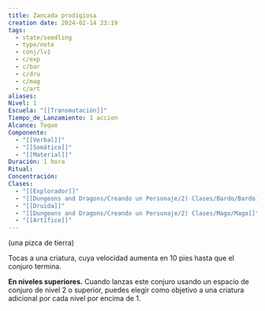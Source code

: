 ```yaml
---
title: Zancada prodigiosa
creation date: 2024-02-14 23:19
tags:
  - state/seedling
  - type/note
  - conj/lv1
  - c/exp
  - c/bar
  - c/dru
  - c/mag
  - c/art
aliases: 
Nivel: 1
Escuela: "[[Transmutación]]"
Tiempo_de_Lanzamiento: 1 accion
Alcance: Toque
Componente:
  - "[[Verbal]]"
  - "[[Somático]]"
  - "[[Material]]"
Duración: 1 hora
Ritual: 
Concentración: 
Clases:
  - "[[Explorador]]"
  - "[[Dungeons and Dragons/Creando un Personaje/2) Clases/Bardo/Bardo]]"
  - "[[Druida]]"
  - "[[Dungeons and Dragons/Creando un Personaje/2) Clases/Mago/Mago]]"
  - "[[Artífice]]"
---
```

(una pizca de tierra)

Tocas a una criatura, cuya velocidad aumenta en 10 pies hasta que el conjuro termina.

**En niveles superiores.** Cuando lanzas este conjuro usando un espacio de conjuro de nivel 2 o superior, puedes elegir como objetivo a una criatura adicional por cada nivel por encima de 1.
